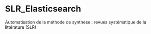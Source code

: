 # SLR_Elasticsearch
Automatisation de la méthode de synthèse : revues systématique de la littérature (SLR) 
